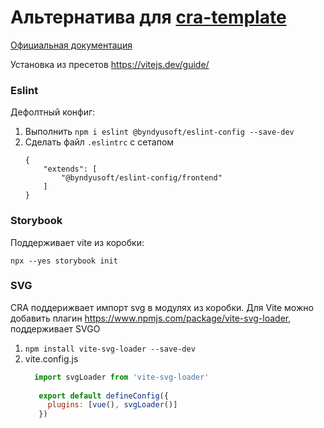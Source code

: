 # Альтернатива для [cra-template](https://github.com/Byndyusoft/cra-template)

[Официальная документация](https://vitest.dev/)

Установка из пресетов https://vitejs.dev/guide/

### Eslint 
Дефолтный конфиг:
1. Выполнить `npm i eslint @byndyusoft/eslint-config --save-dev`
2. Сделать файл `.eslintrc` с сетапом
    ```
    {
        "extends": [
            "@byndyusoft/eslint-config/frontend"
        ]
    }
    ```

### Storybook
Поддерживает vite из коробки:

`npx --yes storybook init`

### SVG

CRA поддерижвает импорт svg в модулях из коробки. Для Vite можно добавить плагин https://www.npmjs.com/package/vite-svg-loader, поддерживает SVGO

1. `npm install vite-svg-loader --save-dev`
2. vite.config.js
   ```javascript
     import svgLoader from 'vite-svg-loader'
    
      export default defineConfig({
        plugins: [vue(), svgLoader()]
      })
   ```


